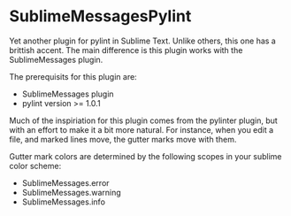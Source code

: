 SublimeMessagesPylint
=====================

Yet another plugin for pylint in Sublime Text. Unlike others, this one has a brittish accent. The main difference is this plugin works with the SublimeMessages plugin.

The prerequisits for this plugin are:
 - SublimeMessages plugin
 - pylint version >= 1.0.1

Much of the inspiriation for this plugin comes from the pylinter plugin, but with an effort to make it a bit more natural. For instance, when you edit a file, and marked lines move, the gutter marks move with them.

Gutter mark colors are determined by the following scopes in your sublime color scheme:
 - SublimeMessages.error
 - SublimeMessages.warning
 - SublimeMessages.info
